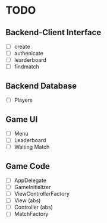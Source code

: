 # TODO
## Backend-Client Interface
* [ ] create
* [ ] authenicate
* [ ] learderboard
* [ ] findmatch

## Backend Database
* [ ] Players

## Game UI
* [ ] Menu
* [ ] Leaderboard
* [ ] Waiting Match

## Game Code
* [ ] AppDelegate
* [ ] GameInitializer
* [ ] ViewControllerFactory
* [ ] View (abs)
* [ ] Controller (abs)
* [ ] MatchFactory
